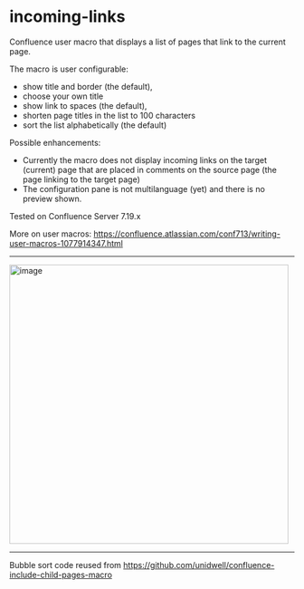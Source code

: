 # incoming-links
Confluence user macro that displays a list of pages that link to the current page.

The macro is user configurable: 
- show title and border (the default),
- choose your own title
- show link to spaces (the default),
- shorten page titles in the list to 100 characters
- sort the list alphabetically (the default)


Possible enhancements:
- Currently the macro does not display incoming links on the target (current) page that are placed in comments on the source page (the page linking to the target page)
- The configuration pane is not multilanguage (yet) and there is no preview shown.



Tested on Confluence Server 7.19.x

More on user macros: https://confluence.atlassian.com/conf713/writing-user-macros-1077914347.html

----

<img width="493" alt="image" src="https://github.com/pdussart/incoming-links/assets/15105142/a1b4a748-6b5a-4480-abc6-1caeb641eb1d">

----

Bubble sort code reused from https://github.com/unidwell/confluence-include-child-pages-macro
